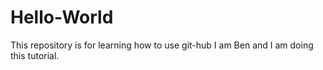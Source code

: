 # Hello-World
This repository is for learning how to use git-hub
I am Ben and I am doing this tutorial.
